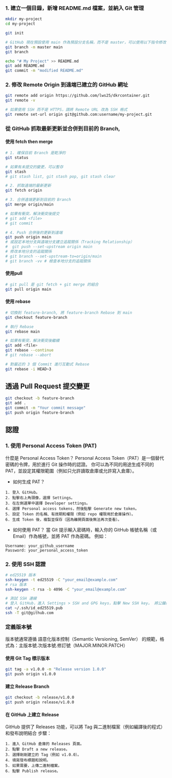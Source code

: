 ### 1. 建立一個目錄，新增 README.md 檔案，並納入 Git 管理

``` bash
mkdir my-project
cd my-project

git init

# GitHub 現在預設使用 main 作為預設分支名稱，而不是 master，可以使用以下指令修改
git branch -m master main
git branch

echo "# My Project" >> README.md
git add README.md
git commit -m "modified README.md"
```

### 2. 修改 Remote Origin 到遠端已建立的 GitHub 網址
``` bash
git remote add origin https://github.com/lws25/dkrcontainer.git
git remote -v

# 如果使用 SSH 而不是 HTTPS，請將 Remote URL 改為 SSH 格式
git remote set-url origin git@github.com:username/my-project.git

```

### 從 GitHub 抓取最新更新並合併到目前的 Branch, 
#### 使用 fetch then merge
``` bash
# 1. 確保目前 Branch 是乾淨的
git status

# 如果有未提交的變更，可以暫存
git stash
# git stash list, git stash pop, git stash clear

# 2. 抓取遠端的最新更新
git fetch origin

# 3. 合併遠端更新到目前的 Branch
git merge origin/main

# 如果有衝突，解決衝突後提交
# git add <file>
# git commit

# 4. Push 合併後的更新到遠端
git push origin main
# 或設定本地分支與遠端分支建立追蹤關係（Tracking Relationship）
#  git push --set-upstream origin main
# 修改本地分支的追蹤關係
# git branch --set-upstream-to=origin/main
# git branch -vv # 檢查本地分支的追蹤關係

```

#### 使用pull
``` bash
# git pull 是 git fetch + git merge 的組合
git pull origin main

```

#### 使用 rebase
``` bash
# 切換到 feature-branch, 將 feature-branch Rebase 到 main
git checkout feature-branch

# 執行 Rebase
git rebase main

# 如果有衝突，解決衝突後繼續
git add <file>
git rebase --continue
# git rebase --abort

# 對最近的 3 個 Commit 進行互動式 Rebase
git rebase -i HEAD~3

```

## 透過 Pull Request 提交變更
``` bash
git checkout -b feature-branch
git add .
git commit -m "Your commit message"
git push origin feature-branch

```

## 認證
### 1. 使用 Personal Access Token (PAT)
什麼是 Personal Access Token？
Personal Access Token（PAT）是一個替代密碼的令牌，用於進行 Git 操作時的認證。
你可以為不同的用途生成不同的 PAT，並設定其權限範圍（例如只允許讀取倉庫或允許寫入倉庫）。
- 如何生成 PAT？
```
1. 登入 GitHub。
2. 點擊右上角頭像，選擇 Settings。
3. 在左側選單中選擇 Developer settings。
4. 選擇 Personal access tokens，然後點擊 Generate new token。
5. 設定 Token 的名稱、有效期和權限（例如 repo 權限用於倉庫操作）。
6. 生成 Token 後，複製並保存（因為離開頁面後無法再次查看）。
```
- 如何使用 PAT？
當 Git 提示輸入密碼時，輸入你的 GitHub 帳號名稱（或 Email）作為帳號，並將 PAT 作為密碼。
例如：
```
Username: your_github_username
Password: your_personal_access_token
```

### 2. 使用 SSH 認證
``` bash
# ed25519 版本
ssh-keygen -t ed25519 -C "your_email@example.com"
# rsa 版本
ssh-keygen -t rsa -b 4096 -C "your_email@example.com"

# 測試 SSH 連線
# 登入 GitHub，進入 Settings > SSH and GPG keys，點擊 New SSH key。 將公鑰內容貼上並保存。
cat ~/.ssh/id_ed25519.pub
ssh -T git@github.com


```
### 定義版本號
版本號通常遵循 語意化版本控制（Semantic Versioning, SemVer） 的規範，格式為：主版本號.次版本號.修訂號（MAJOR.MINOR.PATCH）
#### 使用 Git Tag 標示版本
``` bash
git tag -a v1.0.0 -m "Release version 1.0.0"
git push origin v1.0.0


```
#### 建立 Release Branch
``` bash
git checkout -b release/v1.0.0
git push origin release/v1.0.0

```
#### 在 GitHub 上建立 Release
GitHub 提供了 Releases 功能，可以將 Tag 與二進制檔案（例如編譯後的程式）和發布說明結合
步驟：
```
1. 進入 GitHub 倉庫的 Releases 頁面。
2. 點擊 Draft a new release。
3. 選擇剛剛建立的 Tag（例如 v1.0.0）。
4. 填寫發布標題和說明。
5. 如果需要，上傳二進制檔案。
6. 點擊 Publish release。
```

